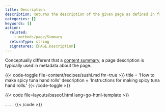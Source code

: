 ```yaml
---
title: Description
description: Returns the description of the given page as defined in front matter.
categories: []
keywords: []
action:
  related:
    - methods/page/Summary
  returnType: string
  signatures: [PAGE.Description]
---
```


Conceptually different that a [content summary], a page description is typically used in metadata about the page.

{{< code-toggle file=content/recipes/sushi.md fm=true >}}
title = 'How to make spicy tuna hand rolls'
description = 'Instructions for making spicy tuna hand rolls.'
{{< /code-toggle >}}

{{< code file=layouts/baseof.html lang=go-html-template >}}
<head>
  ...
  <meta name="description" content="{{ .Description }}">
  ...
</head>
{{< /code >}}

[content summary]: /content-management/summaries
